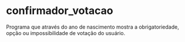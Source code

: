 # confirmador_votacao
Programa que através do ano de nascimento mostra a obrigatoriedade, opção ou impossibilidade de votação do usuário.
